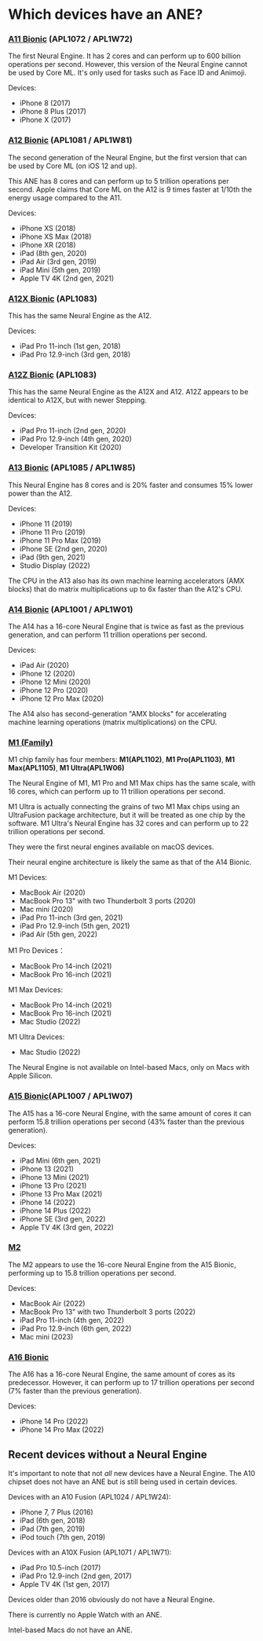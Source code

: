 # Which devices have an ANE?

### [A11 Bionic](https://en.wikipedia.org/wiki/Apple_A11) (APL1072 / APL1W72)

The first Neural Engine. It has 2 cores and can perform up to 600 billion operations per second. However, this version of the Neural Engine cannot be used by Core ML. It's only used for tasks such as Face ID and Animoji. 

Devices: 

- iPhone 8 (2017)
- iPhone 8 Plus (2017)
- iPhone X (2017)

### [A12 Bionic](https://en.wikipedia.org/wiki/Apple_A12) (APL1081 / APL1W81)

The second generation of the Neural Engine, but the first version that can be used by Core ML (on iOS 12 and up).

This ANE has 8 cores and can perform up to 5 trillion operations per second. Apple claims that Core ML on the A12 is 9 times faster at 1/10th the energy usage compared to the A11.

Devices: 

- iPhone XS (2018)
- iPhone XS Max (2018)
- iPhone XR (2018)
- iPad (8th gen, 2020)
- iPad Air (3rd gen, 2019)
- iPad Mini (5th gen, 2019)
- Apple TV 4K (2nd gen, 2021)

### [A12X Bionic](https://en.wikipedia.org/wiki/Apple_A12X) (APL1083)

This has the same Neural Engine as the A12. 

Devices: 

- iPad Pro 11-inch (1st gen, 2018)
- iPad Pro 12.9-inch (3rd gen, 2018)

### [A12Z Bionic](https://en.wikipedia.org/wiki/Apple_A12Z) (APL1083)

This has the same Neural Engine as the A12X and A12. 
A12Z appears to be identical to A12X, but with newer Stepping.

Devices: 

- iPad Pro 11-inch (2nd gen, 2020)
- iPad Pro 12.9-inch (4th gen, 2020)
- Developer Transition Kit (2020)

### [A13 Bionic](https://en.wikipedia.org/wiki/Apple_A13) (APL1085 / APL1W85)

This Neural Engine has 8 cores and is 20% faster and consumes 15% lower power than the A12.

Devices: 

- iPhone 11 (2019)
- iPhone 11 Pro (2019)
- iPhone 11 Pro Max (2019)
- iPhone SE (2nd gen, 2020)
- iPad (9th gen, 2021)
- Studio Display (2022)

The CPU in the A13 also has its own machine learning accelerators (AMX blocks) that do matrix multiplications up to 6x faster than the A12's CPU.

### [A14 Bionic](https://en.wikipedia.org/wiki/Apple_A14) (APL1001 / APL1W01)

The A14 has a 16-core Neural Engine that is twice as fast as the previous generation, and can perform 11 trillion operations per second.

Devices: 

- iPad Air (2020)
- iPhone 12 (2020)
- iPhone 12 Mini (2020)
- iPhone 12 Pro (2020)
- iPhone 12 Pro Max (2020)

The A14 also has second-generation "AMX blocks" for accelerating machine learning operations (matrix multiplications) on the CPU.

### [M1 (Family)](https://en.wikipedia.org/wiki/Apple_M1)

M1 chip family has four members: **M1(APL1102)**, **M1 Pro(APL1103)**, **M1 Max(APL1105)**, **M1 Ultra(APL1W06)**

The Neural Engine of M1, M1 Pro and M1 Max chips has the same scale, with 16 cores, which can perform up to 11 trillion operations per second.

M1 Ultra is actually connecting the grains of two M1 Max chips using an UltraFusion package architecture, but it will be treated as one chip by the software. M1 Ultra's Neural Engine has 32 cores and can perform up to 22 trillion operations per second.

They were the first neural engines available on macOS devices.

Their neural engine architecture is likely the same as that of the A14 Bionic.

M1 Devices: 

- MacBook Air (2020)
- MacBook Pro 13" with two Thunderbolt 3 ports (2020)
- Mac mini (2020)
- iPad Pro 11-inch (3rd gen, 2021)
- iPad Pro 12.9-inch (5th gen, 2021)
- iPad Air (5th gen, 2022)

M1 Pro Devices：

- MacBook Pro 14-inch (2021)
- MacBook Pro 16-inch (2021)

M1 Max Devices:

- MacBook Pro 14-inch (2021)
- MacBook Pro 16-inch (2021)
- Mac Studio (2022)

M1 Ultra Devices:

- Mac Studio (2022)

The Neural Engine is not available on Intel-based Macs, only on Macs with Apple Silicon.

### [A15 Bionic](https://en.wikipedia.org/wiki/Apple_A15)(APL1007 / APL1W07)

The A15 has a 16-core Neural Engine, with the same amount of cores it can perform 15.8 trillion operations per second (43% faster than the previous generation). 

Devices: 

- iPad Mini (6th gen, 2021)
- iPhone 13 (2021)
- iPhone 13 Mini (2021)
- iPhone 13 Pro (2021)
- iPhone 13 Pro Max (2021)
- iPhone 14 (2022)
- iPhone 14 Plus (2022)
- iPhone SE (3rd gen, 2022)
- Apple TV 4K (3rd gen, 2022)

### [M2](https://en.wikipedia.org/wiki/Apple_silicon#Apple_M2)

The M2 appears to use the 16-core Neural Engine from the A15 Bionic, performing up to 15.8 trillion operations per second.

Devices:

- MacBook Air (2022)
- MacBook Pro 13" with two Thunderbolt 3 ports (2022)
- iPad Pro 11-inch (4th gen, 2022)
- iPad Pro 12.9-inch (6th gen, 2022)
- Mac mini (2023)

### [A16 Bionic](https://en.wikipedia.org/wiki/Apple_A16)

The A16 has a 16-core Neural Engine, the same amount of cores as its predecessor. However, it can perform up to 17 trillion operations per second (7% faster than the previous generation). 

Devices:

- iPhone 14 Pro (2022)
- iPhone 14 Pro Max (2022)

## Recent devices without a Neural Engine

It's important to note that not *all* new devices have a Neural Engine. The A10 chipset does not have an ANE but is still being used in certain devices.

Devices with an A10 Fusion (APL1024 / APL1W24):

- iPhone 7, 7 Plus (2016)
- iPad (6th gen, 2018)
- iPad (7th gen, 2019)
- iPod touch (7th gen, 2019)

Devices with an A10X Fusion (APL1071 / APL1W71):

- iPad Pro 10.5-inch (2017)
- iPad Pro 12.9-inch (2nd gen, 2017)
- Apple TV 4K (1st gen, 2017)

Devices older than 2016 obviously do not have a Neural Engine.

There is currently no Apple Watch with an ANE.

Intel-based Macs do not have an ANE.

